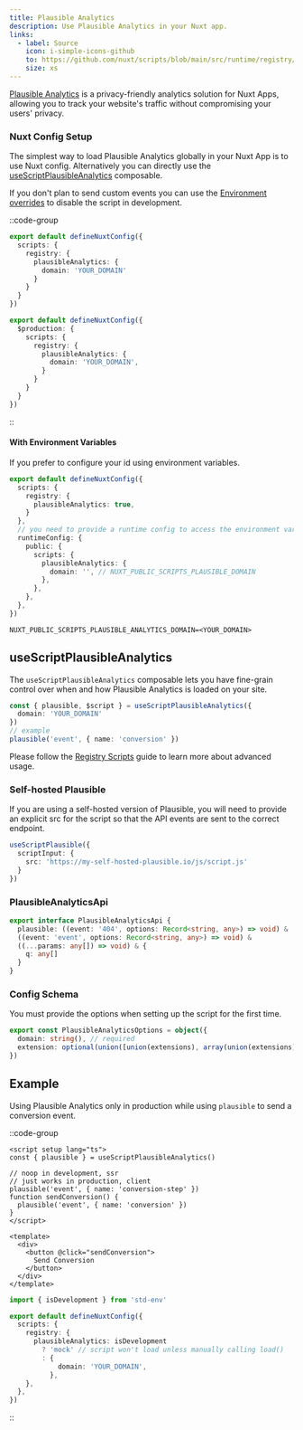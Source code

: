 ```yaml
---
title: Plausible Analytics
description: Use Plausible Analytics in your Nuxt app.
links:
  - label: Source
    icon: i-simple-icons-github
    to: https://github.com/nuxt/scripts/blob/main/src/runtime/registry/plausible-analytics.ts
    size: xs
---
```


[Plausible Analytics](https://plausible.io/) is a privacy-friendly analytics solution for Nuxt Apps, allowing you to track your website's traffic without compromising your users' privacy.

### Nuxt Config Setup

The simplest way to load Plausible Analytics globally in your Nuxt App is to use Nuxt config. Alternatively you can directly
use the [useScriptPlausibleAnalytics](#useScriptPlausibleAnalytics) composable.

If you don't plan to send custom events you can use the [Environment overrides](https://nuxt.com/docs/getting-started/configuration#environment-overrides) to
disable the script in development.

::code-group

```ts [Always enabled]
export default defineNuxtConfig({
  scripts: {
    registry: {
      plausibleAnalytics: {
        domain: 'YOUR_DOMAIN'
      }
    }
  }
})
```

```ts [Production only]
export default defineNuxtConfig({
  $production: {
    scripts: {
      registry: {
        plausibleAnalytics: {
          domain: 'YOUR_DOMAIN',
        }
      }
    }
  }
})
```

::

#### With Environment Variables

If you prefer to configure your id using environment variables.

```ts [nuxt.config.ts]
export default defineNuxtConfig({
  scripts: {
    registry: {
      plausibleAnalytics: true,
    }
  },
  // you need to provide a runtime config to access the environment variables
  runtimeConfig: {
    public: {
      scripts: {
        plausibleAnalytics: {
          domain: '', // NUXT_PUBLIC_SCRIPTS_PLAUSIBLE_DOMAIN
        },
      },
    },
  },
})
```

```text [.env]
NUXT_PUBLIC_SCRIPTS_PLAUSIBLE_ANALYTICS_DOMAIN=<YOUR_DOMAIN>
```

## useScriptPlausibleAnalytics

The `useScriptPlausibleAnalytics` composable lets you have fine-grain control over when and how Plausible Analytics is loaded on your site.

```ts
const { plausible, $script } = useScriptPlausibleAnalytics({
  domain: 'YOUR_DOMAIN'
})
// example
plausible('event', { name: 'conversion' })
```

Please follow the [Registry Scripts](/docs/guides/registry-scripts) guide to learn more about advanced usage.

### Self-hosted Plausible

If you are using a self-hosted version of Plausible, you will need to provide an explicit src for the script so that
the API events are sent to the correct endpoint.

```ts
useScriptPlausible({
  scriptInput: {
    src: 'https://my-self-hosted-plausible.io/js/script.js'
  }
})
```

### PlausibleAnalyticsApi

```ts
export interface PlausibleAnalyticsApi {
  plausible: ((event: '404', options: Record<string, any>) => void) &
  ((event: 'event', options: Record<string, any>) => void) &
  ((...params: any[]) => void) & {
    q: any[]
  }
}
```

### Config Schema

You must provide the options when setting up the script for the first time.

```ts
export const PlausibleAnalyticsOptions = object({
  domain: string(), // required
  extension: optional(union([union(extensions), array(union(extensions))])),
})
```

## Example

Using Plausible Analytics only in production while using `plausible` to send a conversion event.

::code-group

```vue [ConversionButton.vue]
<script setup lang="ts">
const { plausible } = useScriptPlausibleAnalytics()

// noop in development, ssr
// just works in production, client
plausible('event', { name: 'conversion-step' })
function sendConversion() {
  plausible('event', { name: 'conversion' })
}
</script>

<template>
  <div>
    <button @click="sendConversion">
      Send Conversion
    </button>
  </div>
</template>
```

```ts [nuxt.config.ts Mock development]
import { isDevelopment } from 'std-env'

export default defineNuxtConfig({
  scripts: {
    registry: {
      plausibleAnalytics: isDevelopment
        ? 'mock' // script won't load unless manually calling load()
        : {
            domain: 'YOUR_DOMAIN',
          },
    },
  },
})
```

::

